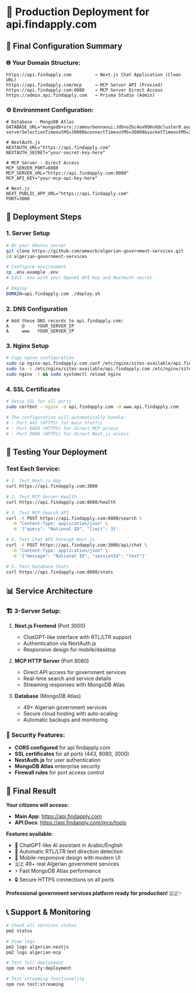 # 🚀 Production Deployment for api.findapply.com

## 🎯 Final Configuration Summary

### 🌐 Your Domain Structure:
```
https://api.findapply.com         → Next.js Chat Application (Clean URL)
https://api.findapply.com/mcp     → MCP Server API (Proxied)
https://api.findapply.com:8080    → MCP Server Direct Access
https://admin.api.findapply.com   → Prisma Studio (Admin)
```

### ⚙️ Environment Configuration:
```env
# Database - MongoDB Atlas
DATABASE_URL="mongodb+srv://ameurbennaoui:JdUvoZGc4oxROKnX@cluster0.auavcz1.mongodb.net/youths_portal?serverSelectionTimeoutMS=30000&connectTimeoutMS=30000&socketTimeoutMS=30000"

# NextAuth.js
NEXTAUTH_URL="https://api.findapply.com"
NEXTAUTH_SECRET="your-secret-key-here"

# MCP Server - Direct Access
MCP_SERVER_PORT=8080
MCP_SERVER_URL="https://api.findapply.com:8080"
MCP_API_KEY="your-mcp-api-key-here"

# Next.js
NEXT_PUBLIC_APP_URL="https://api.findapply.com"
PORT=3000
```

## 🚀 Deployment Steps

### 1. Server Setup
```bash
# On your Ubuntu server
git clone https://github.com/ameurb/algerian-government-services.git
cd algerian-government-services

# Configure environment
cp .env.example .env
# Edit .env with your OpenAI API key and NextAuth secret

# Deploy
DOMAIN=api.findapply.com ./deploy.sh
```

### 2. DNS Configuration
```
# Add these DNS records to api.findapply.com:
A     @     YOUR_SERVER_IP
A     www   YOUR_SERVER_IP
```

### 3. Nginx Setup
```bash
# Copy nginx configuration
sudo cp nginx-api.findapply.com.conf /etc/nginx/sites-available/api.findapply.com
sudo ln -s /etc/nginx/sites-available/api.findapply.com /etc/nginx/sites-enabled/
sudo nginx -t && sudo systemctl reload nginx
```

### 4. SSL Certificates
```bash
# Setup SSL for all ports
sudo certbot --nginx -d api.findapply.com -d www.api.findapply.com

# The configuration will automatically handle:
# - Port 443 (HTTPS) for main traffic
# - Port 8080 (HTTPS) for direct MCP access
# - Port 3000 (HTTPS) for direct Next.js access
```

## 🧪 Testing Your Deployment

### Test Each Service:
```bash
# 1. Test Next.js App
curl https://api.findapply.com:3000

# 2. Test MCP Server Health
curl https://api.findapply.com:8080/health

# 3. Test MCP Search API
curl -X POST https://api.findapply.com:8080/search \
  -H "Content-Type: application/json" \
  -d '{"query": "National ID", "limit": 3}'

# 4. Test Chat API through Next.js
curl -X POST https://api.findapply.com:3000/api/chat \
  -H "Content-Type: application/json" \
  -d '{"message": "National ID", "sessionId": "test"}'

# 5. Test Database Stats
curl https://api.findapply.com:8080/stats
```

## 📊 Service Architecture

### 🏗️ **3-Server Setup:**

1. **Next.js Frontend** (Port 3000)
   - ChatGPT-like interface with RTL/LTR support
   - Authentication via NextAuth.js
   - Responsive design for mobile/desktop

2. **MCP HTTP Server** (Port 8080) 
   - Direct API access for government services
   - Real-time search and service details
   - Streaming responses with MongoDB Atlas

3. **Database** (MongoDB Atlas)
   - 49+ Algerian government services
   - Secure cloud hosting with auto-scaling
   - Automatic backups and monitoring

### 🔐 **Security Features:**
- **CORS configured** for api.findapply.com
- **SSL certificates** for all ports (443, 8080, 3000)
- **NextAuth.js** for user authentication
- **MongoDB Atlas** enterprise security
- **Firewall rules** for port access control

## 🎉 Final Result

**Your citizens will access:**
- **Main App**: https://api.findapply.com
- **API Docs**: https://api.findapply.com/mcp/tools

**Features available:**
- 🤖 ChatGPT-like AI assistant in Arabic/English
- 🔄 Automatic RTL/LTR text direction detection
- 📱 Mobile-responsive design with modern UI
- 🇩🇿 49+ real Algerian government services
- ⚡ Fast MongoDB Atlas performance
- 🔒 Secure HTTPS connections on all ports

**Professional government services platform ready for production!** 🇩🇿✨

## 📞 Support & Monitoring

```bash
# Check all services status
pm2 status

# View logs
pm2 logs algerian-nextjs
pm2 logs algerian-mcp

# Test full deployment
npm run verify:deployment

# Test streaming functionality
npm run test:streaming
```